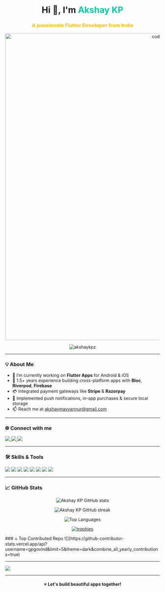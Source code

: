 <!-- GitHub Profile README -->

<h1 align="center">Hi 👋, I'm <span style="color:#00C9A7;">Akshay KP</span></h1>
<h3 align="center" style="color:#ffc107;">A passionate Flutter Developer from India</h3>

<p align="center">
  <img src="https://user-images.githubusercontent.com/74038190/225813708-98b745f2-7d22-48cf-9150-083f1b00d6c9.gif" alt="coder gif" width="1000"/>
</p>

<p align="center">
  <img src="https://komarev.com/ghpvc/?username=akshaykpz&label=Profile%20views&color=0e75b6&style=flat" alt="akshaykpz" />
</p>

<hr>

<h3>💡 About Me</h3>

<ul>
  <li>🔭 I’m currently working on <b>Flutter Apps</b> for Android & iOS</li>
  <li>🌱 1.5+ years experience building cross-platform apps with <b>Bloc</b>, <b>Riverpod</b>, <b>Firebase</b></li>
  <li>💳 Integrated payment gateways like <b>Stripe</b> & <b>Razorpay</b></li>
  <li>🔔 Implemented push notifications, in-app purchases & secure local storage</li>
  <li>📫 Reach me at <a href="mailto:akshaymayyannur@gmail.com">akshaymayyannur@gmail.com</a></li>
</ul>

<hr>

<h3>🌐 Connect with me</h3>

<p>
  <a href="https://twitter.com/akshayk83326964" target="_blank">
    <img src="https://img.shields.io/twitter/follow/akshayk83326964?logo=twitter&style=for-the-badge" />
  </a>
  <a href="https://linkedin.com/in/akshay-kp" target="_blank">
    <img src="https://img.shields.io/badge/-Akshay%20KP-blue?style=for-the-badge&logo=Linkedin&logoColor=white" />
  </a>
  <a href="https://instagram.com/akshay_hastha" target="_blank">
    <img src="https://img.shields.io/badge/-@akshay_hastha-E4405F?style=for-the-badge&logo=Instagram&logoColor=white" />
  </a>
</p>

<hr>

<h3>🛠️ Skills & Tools</h3>

<p align="left">
  <img src="https://img.shields.io/badge/Dart-0175C2?style=for-the-badge&logo=dart&logoColor=white"/>
  <img src="https://img.shields.io/badge/Flutter-02569B?style=for-the-badge&logo=flutter&logoColor=white"/>
  <img src="https://img.shields.io/badge/Firebase-FFCA28?style=for-the-badge&logo=firebase&logoColor=black"/>
  <img src="https://img.shields.io/badge/Bloc-6A1B9A?style=for-the-badge&logo=bloc&logoColor=white"/>
  <img src="https://img.shields.io/badge/Riverpod-009688?style=for-the-badge&logo=riverpod&logoColor=white"/>
  <img src="https://img.shields.io/badge/Java-ED8B00?style=for-the-badge&logo=java&logoColor=white"/>
  <img src="https://img.shields.io/badge/Git-F05032?style=for-the-badge&logo=git&logoColor=white"/>
  <img src="https://img.shields.io/badge/Figma-FF7262?style=for-the-badge&logo=figma&logoColor=white"/>
</p>

<hr>

<h3>📈 GitHub Stats</h3>

<p align="center">
  <img src="https://github-readme-stats.vercel.app/api?username=akshaykpz&show_icons=true&theme=tokyonight" alt="Akshay KP GitHub stats" />
</p>

<p align="center">
  <img src="https://github-readme-streak-stats.herokuapp.com/?user=akshaykpz&theme=tokyonight" alt="Akshay KP GitHub streak" />
</p>

<p align="center">
  <img src="https://github-readme-stats.vercel.app/api/top-langs/?username=akshaykpz&layout=compact&theme=tokyonight" alt="Top Languages" />
</p>

<p align="center">
  <a href="https://github.com/ryo-ma/github-profile-trophy">
    <img src="https://github-profile-trophy.vercel.app/?username=akshaykpz&theme=radical&row=1&margin-w=15&margin-h=15" alt="trophies" />
  </a>
</p>
### 🔝 Top Contributed Repo
![](https://github-contributor-stats.vercel.app/api?username=gpgovind&limit=5&theme=dark&combine_all_yearly_contributions=true)

---
[![](https://visitcount.itsvg.in/api?id=gpgovind&icon=0&color=0)](https://visitcount.itsvg.in)

<hr>

<h4 align="center">⭐️ Let's build beautiful apps together!</h4>
